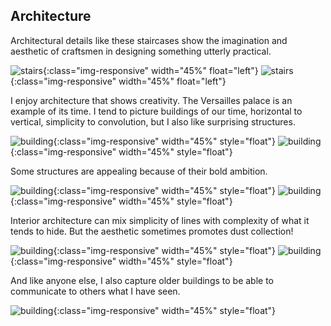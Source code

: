 ## Architecture

Architectural details like these staircases show the imagination and aesthetic of craftsmen in designing something utterly practical.


![stairs]({{site.baseurl}}/photography/architecture/IMG_1466.JPG){:class="img-responsive" width="45%" float="left"} 
![stairs]({{site.baseurl}}/photography/architecture/IMG_3553.JPG){:class="img-responsive" width="45%" float="left"}

I enjoy architecture that shows creativity. The Versailles palace is an example of its time. I tend to picture buildings of our time, horizontal to vertical, simplicity to convolution, but I also like surprising structures.

![building]({{site.baseurl}}/photography/architecture/IMG_2944.JPG){:class="img-responsive" width="45%" style="float"}
![building]({{site.baseurl}}/photography/architecture/IMG_5504.JPG){:class="img-responsive" width="45%" style="float"}

Some structures are appealing because of their bold ambition.

![building]({{site.baseurl}}/photography/architecture/IMG_3556.JPG){:class="img-responsive" width="45%" style="float"}
![building]({{site.baseurl}}/photography/architecture/IMG_5054.JPG){:class="img-responsive" width="45%" style="float"}

Interior architecture can mix simplicity of lines with complexity of what it tends to hide. But the aesthetic sometimes promotes dust collection!

![building]({{site.baseurl}}/photography/architecture/IMG_3158.JPG){:class="img-responsive" width="45%" style="float"}
![building]({{site.baseurl}}/photography/architecture/IMG_5131.JPG){:class="img-responsive" width="45%" style="float"}

And like anyone else, I also capture older buildings to be able to communicate to others what I have seen.

![building]({{site.baseurl}}/photography/architecture/IMG_3587.JPG){:class="img-responsive" width="45%" style="float"}
